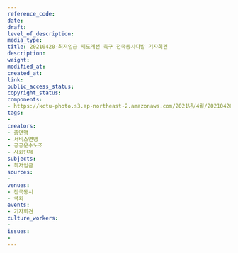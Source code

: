 ```yaml
---
reference_code: 
date: 
draft: 
level_of_description: 
media_type: 
title: 20210420-최저임금 제도개선 촉구 전국동시다발 기자회견
description: 
weight: 
modified_at: 
created_at: 
link: 
public_access_status: 
copyright_status: 
components:
- https://kctu-photo.s3.ap-northeast-2.amazonaws.com/2021년/4월/20210420-최저임금+제도개선+촉구+전국동시다발+기자회견/_1DX0067.jpg
tags:
- 
creators:
- 총연맹
- 서비스연맹
- 공공운수노조
- 사회단체
subjects:
- 최저임금
sources:
- 
venues:
- 전국동시
- 국회
events:
- 기자회견
culture_workers:
- 
issues:
- 
---
```

